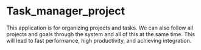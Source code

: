 # Task_manager_project
This application is for organizing projects and tasks. We can also follow all projects and goals through the system and all of this at the same time. This will lead to fast performance, high productivity, and achieving integration.
